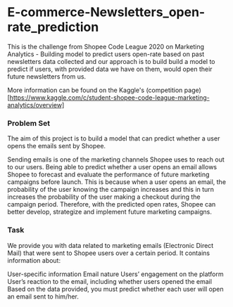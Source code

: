 # E-commerce-Newsletters_open-rate_prediction
This is the challenge from Shopee Code League 2020 on Marketing Analytics - Building model to predict users open-rate based on past newsletters data collected and our approach is to build build a model to predict if users, with provided data we have on them, would open their future newsletters from us.

More information can be found on the Kaggle's (competition page)[https://www.kaggle.com/c/student-shopee-code-league-marketing-analytics/overview]

### Problem Set
The aim of this project is to build a model that can predict whether a user opens the emails sent by Shopee.

Sending emails is one of the marketing channels Shopee uses to reach out to our users. Being able to predict whether a user opens an email allows Shopee to forecast and evaluate the performance of future marketing campaigns before launch. This is because when a user opens an email, the probability of the user knowing the campaign increases and this in turn increases the probability of the user making a checkout during the campaign period. Therefore, with the predicted open rates, Shopee can better develop, strategize and implement future marketing campaigns.

### Task
We provide you with data related to marketing emails (Electronic Direct Mail) that were sent to Shopee users over a certain period. It contains information about:

User-specific information
Email nature
Users’ engagement on the platform
User’s reaction to the email, including whether users opened the email
Based on the data provided, you must predict whether each user will open an email sent to him/her.
